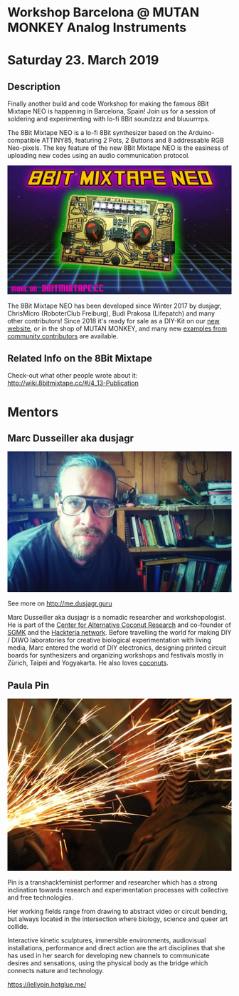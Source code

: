 # Workshop Barcelona @ MUTAN MONKEY Analog Instruments

# Saturday 23. March 2019

## Description 

Finally another build and code Workshop for making the famous 8Bit Mixtape NEO is happening in Barcelona, Spain! Join us for a session of soldering and experimenting with lo-fi 8Bit soundzzz and bluuurrrps.

The 8Bit Mixtape NEO is a lo-fi 8Bit synthesizer based on the Arduino-compatible ATTINY85, featuring 2 Pots, 2 Buttons and 8 addressable RGB Neo-pixels. The key feature of the new 8Bit Mixtape NEO is the easiness of uploading new codes using an audio communication protocol.

![](/images/8Bit-Mixtape_v30_80ies.jpg)

The 8Bit Mixtape NEO has been developed since Winter 2017 by dusjagr, ChrisMicro (RoboterClub Freiburg), Budi Prakosa (Lifepatch) and many other contributors! Since 2018 it's ready for sale as a DIY-Kit on our [new website](http://neo.8bitmixtape.cc/), or in the shop of MUTAN MONKEY, and many new [examples from community contributors](http://neo.8bitmixtape.cc/mixtape) are available.

## Related Info on the 8Bit Mixtape

Check-out what other people wrote about it:
http://wiki.8bitmixtape.cc/#/4_13-Publication

# Mentors

## Marc Dusseiller aka dusjagr

![dusjagr portrait Kampfbrille](images/ZagrebWorkshop/dusjagr_Kampfbrille.jpg)

See more on http://me.dusjagr.guru

Marc Dusseiller aka dusjagr is a nomadic researcher and workshopologist. He is part of the [Center for Alternative Coconut Research](http://www.randelab.ch/) and co-founder of [SGMK](http://mechatronicart.ch) and the [Hackteria network](http://hackteria.org). Before travelling the world for making DIY / DIWO laboratories for creative biological experimentation with living media, Marc entered the world of DIY electronics, designing printed circuit boards for synthesizers and organizing workshops and festivals mostly in Zürich, Taipei and Yogyakarta. He also loves [coconuts](http://neo.8bitmixtape.cc/).

## Paula Pin

![](images/pin_sparks_portrait.jpg)

Pin is a transhackfeminist performer and researcher which has a strong inclination towards research and experimentation processes with collective and free technologies.

Her working fields range from drawing to abstract video or circuit bending, but always located in the intersection where biology, science and queer art collide.

Interactive kinetic sculptures, immersible environments, audiovisual installations, performance and direct action are the art disciplines that she has used in her search for developing new channels to communicate desires and sensations, using the physical body as the bridge which connects nature and technology.

https://jellypin.hotglue.me/
